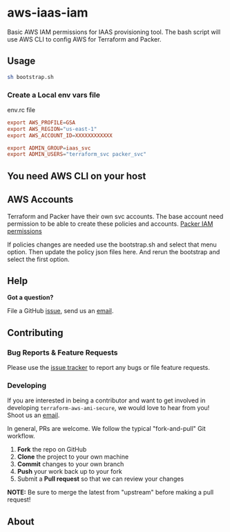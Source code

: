# aws-iaas-iam

Basic AWS IAM permissions for IAAS provisioning tool.  The bash script will use AWS CLI to
config AWS for Terraform and Packer.  

## Usage
```bash
sh bootstrap.sh
``` 

### Create a Local env vars file
env.rc file
```env.rc
export AWS_PROFILE=GSA
export AWS_REGION="us-east-1"
export AWS_ACCOUNT_ID=XXXXXXXXXXXX

export ADMIN_GROUP=iaas_svc
export ADMIN_USERS="terraform_svc packer_svc"

```

## You need AWS CLI on your host


## AWS Accounts 
Terraform and Packer have their own svc accounts.  The base account need permission to 
be able to create these policies and accounts.  [Packer IAM permissions](https://www.packer.io/docs/builders/amazon.html#using-an-iam-instance-profile)

If policies changes are needed use the bootstrap.sh and select that menu option.  Then 
update the policy json files here.  And rerun the bootstrap and select the first option.

## Help

**Got a question?**

File a GitHub [issue](https://github.com/rbdgsa/aws-iaas-iam/issues), send us an [email](mailto:robert.donovan@rxd.io).


## Contributing

### Bug Reports & Feature Requests

Please use the [issue tracker](https://github.com/rbd80/aws-iaas-iam/issues) to report any bugs or file feature requests.

### Developing

If you are interested in being a contributor and want to get involved in developing `terraform-aws-ami-secure`, we would love to hear from you! Shoot us an [email](mailto:hello@cloudposse.com).

In general, PRs are welcome. We follow the typical "fork-and-pull" Git workflow.

 1. **Fork** the repo on GitHub
 2. **Clone** the project to your own machine
 3. **Commit** changes to your own branch
 4. **Push** your work back up to your fork
 5. Submit a **Pull request** so that we can review your changes

**NOTE:** Be sure to merge the latest from "upstream" before making a pull request!


## About

